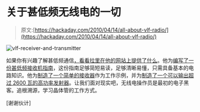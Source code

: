 # 关于甚低频无线电的一切

> 原文:[https://hackaday.com/2010/04/14/all-about-vlf-radio/](https://hackaday.com/2010/04/14/all-about-vlf-radio/)

![](../Images/446287bb6204b2a34c98ca6e02e3ec50.png "vlf-receiver-and-transmitter")

如果你有兴趣了解甚低频通信[，看看拉里在他的网站上提供了什么](http://www.home.pon.net/785/)。他为[编写了一份甚低频接收机指南](http://www.home.pon.net/785/equipment/build_your_own.htm)，这份指南足够简短易读，足够清晰易懂，只需具备基本的电路知识。他为[制造了一个简单的接收器](http://www.home.pon.net/785/equipment/homemade_b-field_receiver.htm)作为工作示例，并为[制造了一个可以输出超过 2600 瓦的高功率发射器](http://www.home.pon.net/785/equipment/transmitting/hptrans.html)。让我们面对现实吧，无线电操作员是最初的电子黑客。追根溯源，学习晶体管的工作方式。

[谢谢伙计]